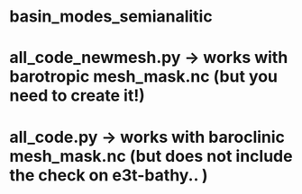 # basin_modes_semianalitic
#
# all_code_newmesh.py  -> works with barotropic mesh_mask.nc (but you need to create it!)
# all_code.py          -> works with baroclinic mesh_mask.nc (but does not include the check on e3t-bathy.. ) 
